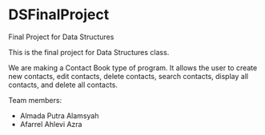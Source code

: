 # DSFinalProject
Final Project for Data Structures

This is the final project for Data Structures class.

We are making a Contact Book type of program. It allows the user to create new contacts, edit contacts, delete contacts, search contacts, display all contacts, and delete all contacts.

Team members: 
- Almada Putra Alamsyah
- Afarrel Ahlevi Azra
